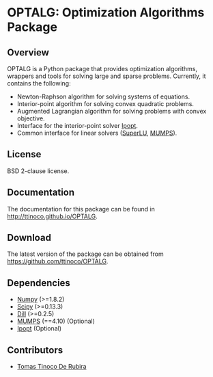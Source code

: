 # OPTALG: Optimization Algorithms Package #

## Overview ##

OPTALG is a Python package that provides optimization algorithms, wrappers and tools for solving large and sparse problems. Currently, it contains the following:

* Newton-Raphson algorithm for solving systems of equations.
* Interior-point algorithm for solving convex quadratic problems.
* Augmented Lagrangian algorithm for solving problems with convex objective.
* Interface for the interior-point solver [Ipopt](https://projects.coin-or.org/Ipopt).
* Common interface for linear solvers ([SuperLU](http://crd-legacy.lbl.gov/~xiaoye/SuperLU/), [MUMPS](http://mumps-solver.org)).

## License ##

BSD 2-clause license.

## Documentation ##

The documentation for this package can be found in http://ttinoco.github.io/OPTALG.

## Download ##

The latest version of the package can be obtained from https://github.com/ttinoco/OPTALG.

## Dependencies ##

* [Numpy](http://www.numpy.org) (>=1.8.2)
* [Scipy](http://www.scipy.org) (>=0.13.3)
* [Dill](https://pypi.python.org/pypi/dill) (>=0.2.5) 
* [MUMPS](http://mumps-solver.org) (==4.10) (Optional)
* [Ipopt](https://projects.coin-or.org/Ipopt) (Optional)
 
## Contributors ##

* [Tomas Tinoco De Rubira](http://n.ethz.ch/~tomast/)